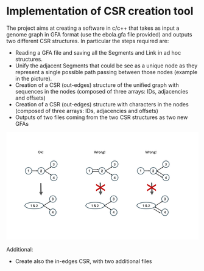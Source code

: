# Implementation of CSR creation tool

The project aims at creating a software in c/c++ that takes as input a genome graph in GFA format (use the ebola.gfa file provided) and outputs two different CSR structures.
In particular the steps required are:
- Reading a GFA file and saving all the Segments and Link in ad hoc structures.
- Unify the adjacent Segments that could be see as a unique node as they represent a single possible path passing between those nodes (example in the picture).
- Creation of a CSR (out-edges) structure of the unified graph with sequences in the nodes (composed of three arrays: IDs, adjacencies and offsets)
- Creation of a CSR (out-edges) structure with characters in the nodes (composed of three arrays: IDs, adjacencies and offsets)
- Outputs of two files coming from the two CSR structures as two new GFAs

![Unification examples](Unification.png)

Additional:
- Create also the in-edges CSR, with two additional files
